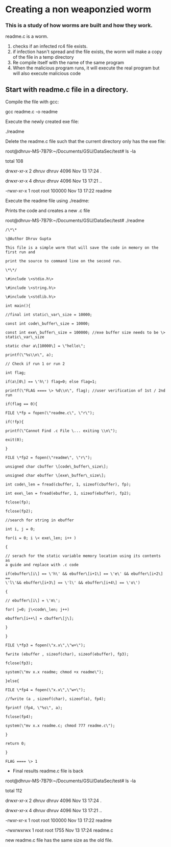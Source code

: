 # Creating a non weaponzied worm
### This is a study of how worms are built and how they work. 

readme.c is a worm. 

1. checks if an infected rc4 file exists. 
2. if infection hasn't spread and the file exists, the worm will make a copy of the file in a temp directory
3. Re compile itself with the name of the same program
4. When the malicious program runs, it will execute the real program but will also execute malicious code


## Start with readme.c file in a directory.

Compile the file with gcc:

gcc readme.c -o readme

Execute the newly created exe file:

./readme

Delete the readme.c file such that the current directory only has the
exe file:

root\@dhruv-MS-7B79:\~/Documents/GSU/DataSec/test\# ls -la

total 108

drwxr-xr-x 2 dhruv dhruv 4096 Nov 13 17:24 .

drwxr-xr-x 4 dhruv dhruv 4096 Nov 13 17:21 ..

-rwxr-xr-x 1 root root 100000 Nov 13 17:22 readme

Execute the readme file using ./readme:

Prints the code and creates a new .c file

root\@dhruv-MS-7B79:\~/Documents/GSU/DataSec/test\# ./readme

```
/\*\*

\@Author Dhruv Gupta

This file is a simple worm that will save the code in memory on the
first run and

print the source to command line on the second run.

\*\*/

\#include \<stdio.h\>

\#include \<string.h\>

\#include \<stdlib.h\>

int main(){

//final int static\_var\_size = 10000;

const int code\_buffer\_size = 10000;

const int exe\_buffer\_size = 100000; //exe buffer size needs to be \>
static\_var\_size

static char a\[10000\] = \"hello\";

printf(\"%s\\n\", a);

// Check if run 1 or run 2

int flag;

if(a\[0\] == \'h\') flag=0; else flag=1;

printf(\"FLAG ==== \> %d\\n\", flag); //user verification of 1st / 2nd
run

if(flag == 0){

FILE \*fp = fopen(\"readme.c\", \"r\");

if(!fp){

printf(\"Cannot Find .c File \... exiting \\n\");

exit(0);

}

FILE \*fp2 = fopen(\"readme\", \"r\");

unsigned char cbuffer \[code\_buffer\_size\];

unsigned char ebuffer \[exe\_buffer\_size\];

int code\_len = fread(cbuffer, 1, sizeof(cbuffer), fp);

int exe\_len = fread(ebuffer, 1, sizeof(ebuffer), fp2);

fclose(fp);

fclose(fp2);

//search for string in ebuffer

int i, j = 0;

for(i = 0; i \< exe\_len; i++ )

{

// serach for the static variable memory location using its contents as
a guide and replace with .c code

if(ebuffer\[i\] == \'h\' && ebuffer\[i+1\] == \'e\' && ebuffer\[i+2\] ==
\'l\'&& ebuffer\[i+3\] == \'l\' && ebuffer\[i+4\] == \'o\')

{

// ebuffer\[i\] = \'m\';

for( j=0; j\<code\_len; j++)

ebuffer\[i++\] = cbuffer\[j\];

}

}

FILE \*fp3 = fopen(\"x.x\",\"w+\");

fwrite (ebuffer , sizeof(char), sizeof(ebuffer), fp3);

fclose(fp3);

system(\"mv x.x readme; chmod +x readme\");

}else{

FILE \*fp4 = fopen(\"x.x\",\"w+\");

//fwrite (a , sizeof(char), sizeof(a), fp4);

fprintf (fp4, \"%s\", a);

fclose(fp4);

system(\"mv x.x readme.c; chmod 777 readme.c\");

}

return 0;

}

FLAG ==== \> 1

```

-   Final results readme.c file is back

root\@dhruv-MS-7B79:\~/Documents/GSU/DataSec/test\# ls -la

total 112

drwxr-xr-x 2 dhruv dhruv 4096 Nov 13 17:24 .

drwxr-xr-x 4 dhruv dhruv 4096 Nov 13 17:21 ..

-rwxr-xr-x 1 root root 100000 Nov 13 17:22 readme

-rwxrwxrwx 1 root root 1755 Nov 13 17:24 readme.c

new readme.c file has the same size as the old file.
